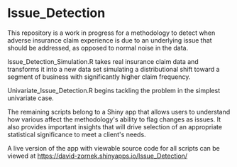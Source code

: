 # Issue_Detection

This repository is a work in progress for a methodology to detect when adverse insurance claim experience is due to an underlying issue that should be addressed, as opposed to normal noise in the data.

Issue_Detection_Simulation.R takes real insurance claim data and transforms it into a new data set simulating a distributional shift toward a segment of business with significantly higher claim frequency.

Univariate_Issue_Detection.R begins tackling the problem in the simplest univariate case.

The remaining scripts belong to a Shiny app that allows users to understand how various affect the methodology's ability to flag changes as issues. It also provides important insights that will drive selection of an appropriate statistical significance to meet a client's needs.

A live version of the app with viewable source code for all scripts can be viewed at https://david-zornek.shinyapps.io/Issue_Detection/

